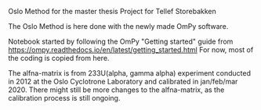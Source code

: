 Oslo Method for the master thesis Project for Tellef Storebakken

The Oslo Method is here done with the newly made OmPy software.

Notebook started by following the OmPy "Getting started" guide from https://ompy.readthedocs.io/en/latest/getting_started.html
For now, most of the coding is copied from here.

The alfna-matrix is from 233U(alpha, gamma alpha) experiment conducted in 2012 at the Oslo Cyclotrone Laboratory and calibrated
in jan/feb/mar 2020. There might still be more changes to the alfna-matrix, as the calibration process is still ongoing.
